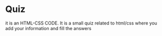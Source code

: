 # Quiz
it is an HTML-CSS CODE. It is a small quiz related to html/css where you add your information and fill the answers
